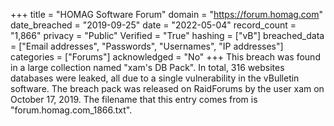 +++
title = "HOMAG Software Forum"
domain = "https://forum.homag.com"
date_breached = "2019-09-25"
date = "2022-05-04"
record_count = "1,866"
privacy = "Public"
Verified = "True"
hashing = ["vB"]
breached_data = ["Email addresses", "Passwords", "Usernames", "IP addresses"]
categories = ["Forums"]
acknowledged = "No"
+++
This breach was found in a large collection named "xam's DB Pack". In total, 316 websites databases were leaked, all due to a single vulnerability in the vBulletin software. The breach pack was released on RaidForums by the user xam on October 17, 2019. The filename that this entry comes from is "forum.homag.com_1866.txt".

